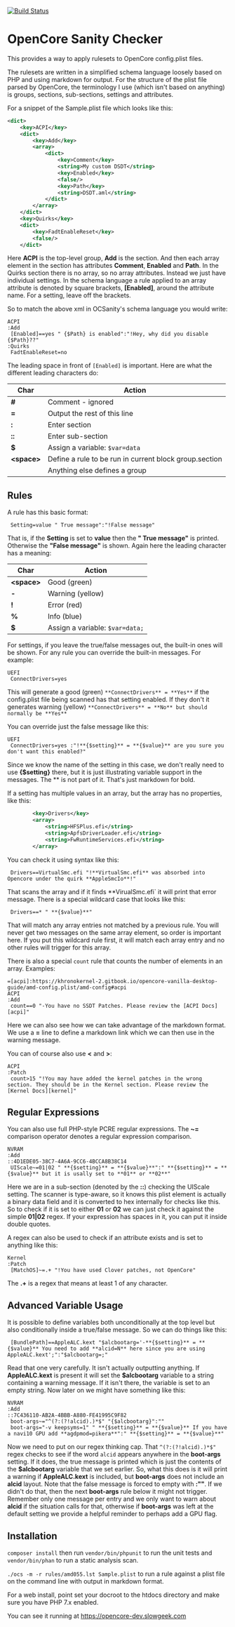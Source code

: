 [![Build Status](https://travis-ci.org/rlerdorf/OCSanity.svg?branch=master)](https://travis-ci.org/rlerdorf/OCSanity)

# OpenCore Sanity Checker

This provides a way to apply rulesets to OpenCore config.plist files.

The rulesets are written in a simplified schema language loosely based on PHP
and using markdown for output. For the structure of the plist file parsed by OpenCore, the
terminology I use (which isn't based on anything) is groups, sections, sub-sections, settings and attributes.

For a snippet of the Sample.plist file which looks like this:

```xml
<dict>
    <key>ACPI</key>
    <dict>
        <key>Add</key>
        <array>
            <dict>
                <key>Comment</key>
                <string>My custom DSDT</string>
                <key>Enabled</key>
                <false/>
                <key>Path</key>
                <string>DSDT.aml</string>
            </dict>
        </array>
    </dict>
    <key>Quirks</key>
    <dict>
        <key>FadtEnableReset</key>
        <false/>
    </dict>
```

Here **ACPI** is the top-level group, **Add** is the section. And then each array element in the section has attributes **Comment**,
**Enabled** and **Path**.  In the Quirks section there is no array, so no array attributes. Instead we just have individual settings.
In the schema language a rule applied to an array attribute is denoted by square brackets, **[Enabled]**, around the attribute name.
For a setting, leave off the brackets.

So to match the above xml in OCSanity's schema language you would write:

```
ACPI
:Add
 [Enabled]==yes " {$Path} is enabled":"!Hey, why did you disable {$Path}??"
:Quirks
 FadtEnableReset=no
```

The leading space in front of `[Enabled]` is important.  Here are what the different leading characters do:

|  Char   | Action                           |
| ------- | -------------------------------- |
| **#**   | Comment - ignored                |
| **=**   | Output the rest of this line     |
| **:**   | Enter section                    |
| **::**  | Enter sub-section                |
| **$**   | Assign a variable: `$var=data`   |
| **\<space\>** | Define a rule to be run in current block group.section |
|         | Anything else defines a group    |

## Rules

A rule has this basic format:

```
 Setting=value " True message":"!False message" 
```

That is, if the **Setting** is set to **value** then the **" True message"** is printed. Otherwise
the **"False message"** is shown. Again here the leading character has a meaning:

|  Char   | Action                           |
| ------- | -------------------------------- |
| **\<space\>**   | Good (green)             |
| **-**   | Warning (yellow)                 |
| **!**   | Error (red)                      |
| **%**   | Info (blue)                      |
| **$**   | Assign a variable: `$var=data;`  |

For settings, if you leave the true/false messages out, the built-in ones will be shown.
For any rule you can override the built-in messages. For example:

```
UEFI
 ConnectDrivers=yes
```

This will generate a good (green) `**ConnectDrivers** = **Yes**` if the config.plist file being scanned has that setting enabled.
If they don't it generates warning (yellow) `**ConnectDrivers** = **No** but should normally be **Yes**`

You can override just the false message like this:

```
UEFI
 ConnectDrivers=yes :"!**{$setting}** = **{$value}** are you sure you don't want this enabled?"
```

Since we know the name of the setting in this case, we don't really need to use **{$setting}** there, but it is
just illustrating variable support in the messages. The \*\* is not part of it. That's just markdown for bold.

If a setting has multiple values in an array, but the array has no properties, like this:

```xml
        <key>Drivers</key>
        <array>
            <string>HFSPlus.efi</string>
            <string>ApfsDriverLoader.efi</string>
            <string>FwRuntimeServices.efi</string>
        </array>
```

You can check it using syntax like this:

```
 Drivers==VirtualSmc.efi "!**VirtualSmc.efi** was absorbed into Opencore under the quirk **AppleSmcIo**!"
```

That scans the array and if it finds **VirualSmc.efi` it will print that error message. There is a special wildcard case that looks like this:

```
 Drivers==* " **{$value}**"
```

That will match any array entries not matched by a previous rule. You will never get two messages on the same array element, so order is
important here. If you put this wildcard rule first, it will match each array entry and no other rules will trigger for this array.

There is also a special `count` rule that counts the number of elements in an array. Examples:

```
=[acpi]:https://khronokernel-2.gitbook.io/opencore-vanilla-desktop-guide/amd-config.plist/amd-config#acpi
ACPI
:Add
 count==0 "-You have no SSDT Patches. Please review the [ACPI Docs][acpi]"
```

Here we can also see how we can take advantage of the markdown format. We use a **=** line to define a markdown link which we can then use in the warning message.

You can of course also use **<** and **>**:

```
ACPI
:Patch
 count>15 "!You may have added the kernel patches in the wrong section. They should be in the Kernel section. Please review the [Kernel Docs][kernel]"
```

## Regular Expressions

You can also use full PHP-style PCRE regular expressions. The **~=** comparison operator denotes a regular expression comparison.

```
NVRAM
:Add
::4D1EDE05-38C7-4A6A-9CC6-4BCCA8B38C14
 UIScale~=01|02 " **{$setting}** = **{$value}**":" **{$setting}** = **{$value}** but it is usally set to **01** or **02**"
```

Here we are in a sub-section (denoted by the **::**) checking the UIScale setting. The scanner is type-aware, so it knows this
plist element is actually a binary data field and it is converted to hex internally for checks like this. So to check if it is set to
either **01** or **02** we can just check it against the simple **01|02** regex. If your expression has spaces in it, you can put it inside double quotes.

A regex can also be used to check if an attribute exists and is set to anything like this:

```
Kernel
:Patch
 [MatchOS]~=.+ "!You have used Clover patches, not OpenCore"
```

The **.+** is a regex that means at least 1 of any character.

## Advanced Variable Usage

It is possible to define variables both unconditionally at the top level but also conditionally inside a true/false message.
So we can do things like this:

```
 [BundlePath]==AppleALC.kext "$alcbootarg='-**{$setting}** = **{$value}** You need to add **alcid=N** here since you are using AppleALC.kext';":"$alcbootarg=;"
```

Read that one very carefully. It isn't actually outputting anything. If **AppleALC.kext** is present it will set the **$alcbootarg** variable to a string containing
a warning message. If it isn't there, the variable is set to an empty string. Now later on we might have something like this:

```
NVRAM
:Add
::7C436110-AB2A-4BBB-A880-FE41995C9F82
 boot-args~="^(?:(?!alcid).)*$" "{$alcbootarg}":""
 boot-args="-v keepsyms=1" " **{$setting}** = **{$value}** If you have a navi10 GPU add **agdpmod=pikera**":" **{$setting}** = **{$value}**"
```

Now we need to put on our regex thinking cap. That `^(?:(?!alcid).)*$"` regex checks to see if the word `alcid` appears anywhere in the **boot-args** setting.
If it does, the true message is printed which is just the contents of the **$alcbootarg** variable that we set earlier. So, what this does is it will print a warning
if **AppleALC.kext** is included, but **boot-args** does not include an **alcid** layout. Note that the false message is forced to empty with **:""**. If we didn't
do that, then the next **boot-args** rule below it might not trigger. Remember only one message per entry and we only want to warn about **alcid** if the situation
calls for that, otherwise if **boot-args** was left at the default setting we provide a helpful reminder to perhaps add a GPU flag.


## Installation

`composer install` then run `vendor/bin/phpunit` to run the unit tests and `vendor/bin/phan` to run a static analysis scan.

`./ocs -m -r rules/amd055.lst Sample.plist` to run a rule against a plist file on the command line with output in markdown format.

For a web install, point set your docroot to the htdocs directory and make sure you have PHP 7.x enabled.

You can see it running at https://opencore-dev.slowgeek.com
